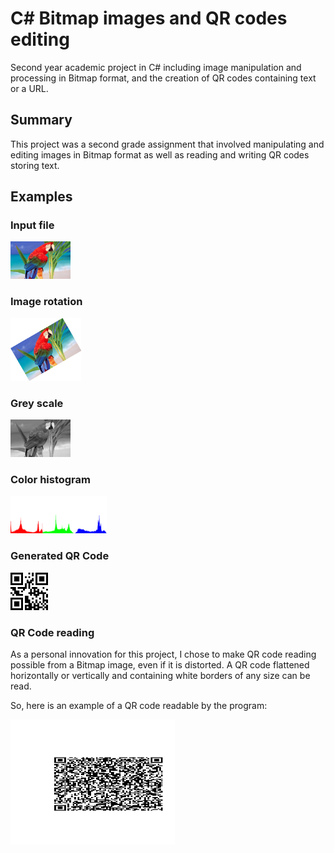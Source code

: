 # C# Bitmap images and QR codes editing
 Second year academic project in C# including image manipulation and processing in Bitmap format, and the creation of QR codes containing text or a URL.

## Summary

This project was a second grade assignment that involved manipulating and editing images in Bitmap format as well as reading and writing QR codes storing text.

## Examples

### Input file

<img src="https://raw.githubusercontent.com/arthurcluet/CSharp-Bitmap-Images-Project/main/PSI/TD2/bin/Debug/coco.bmp" height="60"/>

### Image rotation

<img src="https://raw.githubusercontent.com/arthurcluet/CSharp-Bitmap-Images-Project/main/PSI/TD2/bin/Debug/output/Rotation.bmp" height="100"/>

### Grey scale

<img src="https://raw.githubusercontent.com/arthurcluet/CSharp-Bitmap-Images-Project/main/PSI/TD2/bin/Debug/output/Nuances%20de%20gris.bmp" height="60"/>

### Color histogram

<img src="https://raw.githubusercontent.com/arthurcluet/CSharp-Bitmap-Images-Project/main/PSI/TD2/bin/Debug/output/Histogramme.bmp" height="60"/>

### Generated QR Code

<img src="https://raw.githubusercontent.com/arthurcluet/CSharp-Bitmap-Images-Project/main/PSI/TD2/bin/Debug/output/qrcode.bmp" height="60"/>

### QR Code reading

As a personal innovation for this project, I chose to make QR code reading possible from a Bitmap image, even if it is distorted. A QR code flattened horizontally or vertically and containing white borders of any size can be read.

So, here is an example of a QR code readable by the program:

<img src="https://raw.githubusercontent.com/arthurcluet/CSharp-Bitmap-Images-Project/main/PSI/TD2/bin/Debug/codeqr2.bmp" height="200"/>
